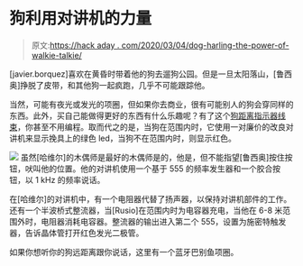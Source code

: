 # 狗利用对讲机的力量

> 原文:[https://hack aday . com/2020/03/04/dog-harling-the-power-of-walkie-talkie/](https://hackaday.com/2020/03/04/dog-harnessing-the-power-of-walkie-talkies/)

[javier.borquez]喜欢在黄昏时带着他的狗去遛狗公园。但是一旦太阳落山，[鲁西奥]挣脱了皮带，和其他狗一起疯跑，几乎不可能跟踪他。

当然，可能有夜光或发光的项圈，但如果你去商业，很有可能别人的狗会穿同样的东西。此外，买自己能做得更好的东西有什么乐趣呢？有了这个[狗距离指示器线束](https://www.instructables.com/id/LED-Distance-Indicator-Dog-Harness/)，你甚至不用编程。取而代之的是，当狗在范围内时，它使用一对廉价的改良对讲机来显示挽具上的绿色 led，当狗不在范围内时，则显示红色。

[![](../Images/edf1c85267c27d0afe5561b96278144a.png)](https://hackaday.com/wp-content/uploads/2020/03/555-walkie-guts.png) 虽然[哈维尔]的木偶师是最好的木偶师是的，他是，但不能指望[鲁西奥]按住按钮，吠叫他的位置。他的对讲机使用一个基于 555 的频率发生器和一个胶合按钮，以 1 kHz 的频率说话。

在[哈维尔]的对讲机中，有一个电阻器代替了扬声器，以保持对讲机部件的工作。还有一个半波桥式整流器，当[Rusio]在范围内时为电容器充电，当他在 6-8 米范围外时，电阻器消耗电容器。整流器的输出进入第二个 555，设置为施密特触发器，告诉晶体管打开红色发光二极管。

如果你想听你的狗远距离跟你说话，这里有一个蓝牙巴别鱼项圈。